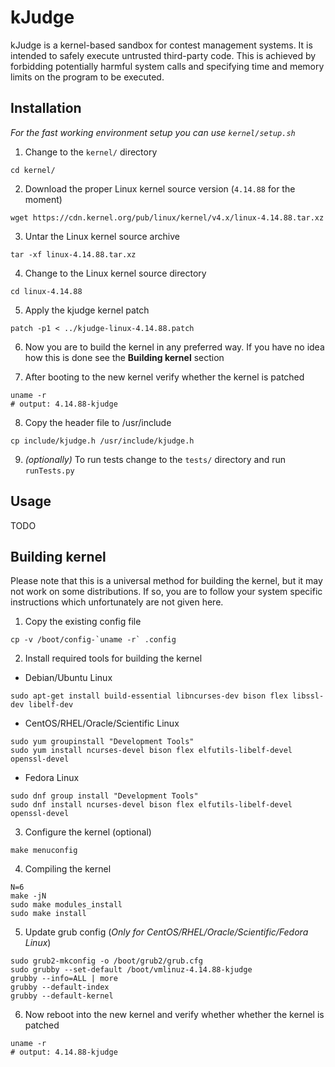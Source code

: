 # kJudge

kJudge is a kernel-based sandbox for contest management systems. It is intended to safely execute untrusted third-party code. This is achieved by forbidding potentially harmful system calls and specifying time and memory limits on the program to be executed.

## Installation
*For the fast working environment setup you can use `kernel/setup.sh`*

1. Change to the `kernel/` directory

```
cd kernel/
```

2. Download the proper Linux kernel source version (`4.14.88` for the moment)

```
wget https://cdn.kernel.org/pub/linux/kernel/v4.x/linux-4.14.88.tar.xz
```

3. Untar the Linux kernel source archive

```
tar -xf linux-4.14.88.tar.xz
```

4. Change to the Linux kernel source directory

```
cd linux-4.14.88
```

5. Apply the kjudge kernel patch

```
patch -p1 < ../kjudge-linux-4.14.88.patch
```

6. Now you are to build the kernel in any preferred way. If you have no idea how this is done see the **Building kernel** section

7. After booting to the new kernel verify whether the kernel is patched

```
uname -r
# output: 4.14.88-kjudge
```

8. Copy the header file to /usr/include
```
cp include/kjudge.h /usr/include/kjudge.h
```

9. *(optionally)* To run tests change to the `tests/` directory and run `runTests.py`

## Usage
TODO

## Building kernel
Please note that this is a universal method for building the kernel, but it may not work on some distributions. If so, you are to follow your system specific instructions which unfortunately are not given here.


1. Copy the existing config file
```
cp -v /boot/config-`uname -r` .config
```

2. Install required tools for building the kernel
- Debian/Ubuntu Linux

```
sudo apt-get install build-essential libncurses-dev bison flex libssl-dev libelf-dev
```

- CentOS/RHEL/Oracle/Scientific Linux

```
sudo yum groupinstall "Development Tools"
sudo yum install ncurses-devel bison flex elfutils-libelf-devel openssl-devel
```

- Fedora Linux

```
sudo dnf group install "Development Tools"
sudo dnf install ncurses-devel bison flex elfutils-libelf-devel openssl-devel
```

3. Configure the kernel (optional)

```
make menuconfig
```

4. Compiling the kernel

```
N=6
make -jN
sudo make modules_install
sudo make install
```

5. Update grub config (*Only for CentOS/RHEL/Oracle/Scientific/Fedora Linux*)
```
sudo grub2-mkconfig -o /boot/grub2/grub.cfg
sudo grubby --set-default /boot/vmlinuz-4.14.88-kjudge
grubby --info=ALL | more
grubby --default-index
grubby --default-kernel
```

6. Now reboot into the new kernel and verify whether whether the kernel is patched
```
uname -r
# output: 4.14.88-kjudge
```
